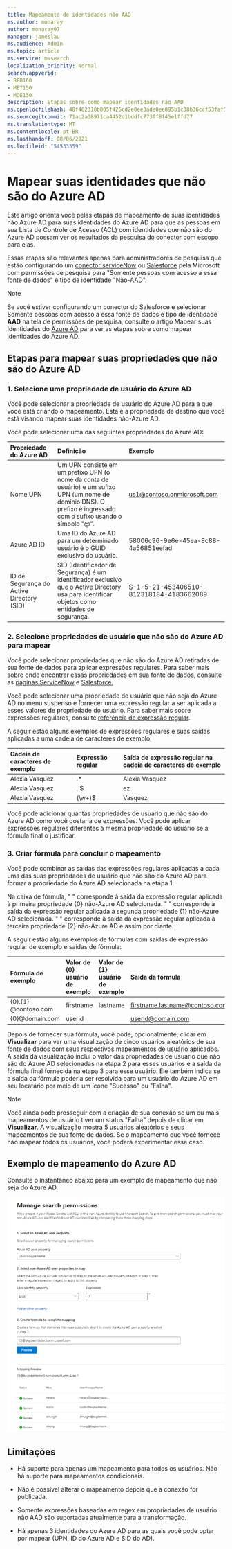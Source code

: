 ```yaml
---
title: Mapeamento de identidades não AAD
ms.author: monaray
author: monaray97
manager: jameslau
ms.audience: Admin
ms.topic: article
ms.service: mssearch
localization_priority: Normal
search.appverid:
- BFB160
- MET150
- MOE150
description: Etapas sobre como mapear identidades não AAD
ms.openlocfilehash: 48f462318b005f426cd2e0ee3ade0ee895b1c38b36ccf53faf5631a5c002c3d6
ms.sourcegitcommit: 71ac2a38971ca4452d1bddfc773ff8f45e1ffd77
ms.translationtype: MT
ms.contentlocale: pt-BR
ms.lasthandoff: 08/06/2021
ms.locfileid: "54533559"
---
```

# <a name="map-your-non-azure-ad-identities"></a>Mapear suas identidades que não são do Azure AD  

Este artigo orienta você pelas etapas de mapeamento de suas identidades não Azure AD para suas identidades do Azure AD para que as pessoas em sua Lista de Controle de Acesso (ACL) com identidades que não são do Azure AD possam ver os resultados da pesquisa do conector com escopo para elas.

Essas etapas são relevantes apenas para administradores de pesquisa que estão configurando um [conector serviceNow](servicenow-connector.md) ou [Salesforce](salesforce-connector.md) pela Microsoft com permissões de pesquisa para "Somente pessoas com acesso a essa fonte de dados" e tipo de identidade "Não-AAD".

>[!NOTE]
>Se você estiver configurando um  conector do Salesforce e selecionar Somente pessoas com acesso a essa fonte de dados e tipo de identidade **AAD** na tela de permissões de pesquisa, consulte o artigo Mapear suas Identidades do [Azure AD](map-aad.md) para ver as etapas sobre como mapear identidades do Azure AD.  

## <a name="steps-for-mapping-your-non-azure-ad-properties"></a>Etapas para mapear suas propriedades que não são do Azure AD

### <a name="1-select-an-azure-ad-user-property"></a>1. Selecione uma propriedade de usuário do Azure AD  

Você pode selecionar a propriedade de usuário do Azure AD para a que você está criando o mapeamento. Esta é a propriedade de destino que você está visando mapear suas identidades não-Azure AD.  

Você pode selecionar uma das seguintes propriedades do Azure AD:

| Propriedade do Azure AD    | Definição           | Exemplo         |
| :------------------- | :------------------- |:--------------- |
| Nome UPN  | Um UPN consiste em um prefixo UPN (o nome da conta de usuário) e um sufixo UPN (um nome de domínio DNS). O prefixo é ingressado com o sufixo usando o símbolo "@". | us1@contoso.onmicrosoft.com |
| Azure AD ID                 | Uma ID do Azure AD para um determinado usuário é o GUID exclusivo do usuário.                 | 58006c96-9e6e-45ea-8c88-4a56851eefad            |
| ID de Segurança do Active Directory (SID)                  | SID (Identificador de Segurança) é um identificador exclusivo que o Active Directory usa para identificar objetos como entidades de segurança.                  | S-1-5-21-453406510-812318184-4183662089             |

### <a name="2-select-non-azure-ad-user-properties-to-map"></a>2. Selecione propriedades de usuário que não são do Azure AD para mapear

Você pode selecionar propriedades que não são do Azure AD retiradas de sua fonte de dados para aplicar expressões regulares. Para saber mais sobre onde encontrar essas propriedades em sua fonte de dados, consulte as [páginas ServiceNow](servicenow-connector.md) e [Salesforce.](salesforce-connector.md)  

Você pode selecionar uma propriedade de usuário que não seja do Azure AD no menu suspenso e fornecer uma expressão regular a ser aplicada a esses valores de propriedade do usuário. Para saber mais sobre expressões regulares, consulte [referência de expressão regular]( https://docs.microsoft.com/dotnet/standard/base-types/regular-expression-language-quick-reference).  

A seguir estão alguns exemplos de expressões regulares e suas saídas aplicadas a uma cadeia de caracteres de exemplo: 

| Cadeia de caracteres de exemplo                  | Expressão regular                 | Saída de expressão regular na cadeia de caracteres de exemplo           |
| :------------------- | :------------------- |:---------------|
| Alexia Vasquez  | .* | Alexia Vasquez |
| Alexia Vasquez                 | ..$                 | ez            |
| Alexia Vasquez                  | (\w+)$                  | Vasquez             |

Você pode adicionar quantas propriedades de usuário que não são do Azure AD como você gostaria de expressões. Você pode aplicar expressões regulares diferentes à mesma propriedade do usuário se a fórmula final o justificar.  

### <a name="3-create-formula-to-complete-mapping"></a>3. Criar fórmula para concluir o mapeamento

Você pode combinar as saídas das expressões regulares aplicadas a cada uma das suas propriedades de usuário que não são do Azure AD para formar a propriedade do Azure AD selecionada na etapa 1.

Na caixa de fórmula, " " corresponde à saída da expressão regular aplicada à primeira propriedade {0} não-Azure AD selecionada.  " " corresponde à saída da expressão regular aplicada à segunda propriedade {1} não-Azure AD selecionada.  " " corresponde à saída da expressão regular aplicada à terceira propriedade {2} não-Azure AD e assim por diante.   

A seguir estão alguns exemplos de fórmulas com saídas de expressão regular de exemplo e saídas de fórmula: 

| Fórmula de exemplo                  | Valor de {0} usuário de exemplo                 | Valor de {1} usuário de exemplo           | Saída da fórmula                  |
| :------------------- | :------------------- |:---------------|:---------------|
| {0}.{1} @contoso.com  | firstname | lastname |firstname.lastname@contoso.com
| {0}@domain.com                 | userid                 |             |userid@domain.com

Depois de fornecer sua fórmula, você pode, opcionalmente, clicar em **Visualizar** para ver uma visualização de cinco usuários aleatórios de sua fonte de dados com seus respectivos mapeamentos de usuário aplicados. A saída da visualização inclui o valor das propriedades de usuário que não são do Azure AD selecionadas na etapa 2 para esses usuários e a saída da fórmula final fornecida na etapa 3 para esse usuário. Ele também indica se a saída da fórmula poderia ser resolvida para um usuário do Azure AD em seu locatário por meio de um ícone "Sucesso" ou "Falha".  

>[!NOTE]
>Você ainda pode prosseguir com a criação de sua conexão se um ou mais mapeamentos de usuário tiver um status "Falha" depois de clicar em **Visualizar**. A visualização mostra 5 usuários aleatórios e seus mapeamentos de sua fonte de dados. Se o mapeamento que você fornece não mapear todos os usuários, você poderá experimentar esse caso.

## <a name="sample-non-azure-ad-mapping"></a>Exemplo de mapeamento do Azure AD

Consulte o instantâneo abaixo para um exemplo de mapeamento que não seja do Azure AD.

![Exemplo de instantâneo de como preencher a página de mapeamento que não é do Azure AD](media/non-aad-mapping.png)

## <a name="limitations"></a>Limitações  

- Há suporte para apenas um mapeamento para todos os usuários. Não há suporte para mapeamentos condicionais.  

- Não é possível alterar o mapeamento depois que a conexão for publicada.  

- Somente expressões baseadas em regex em propriedades de usuário não AAD são suportadas atualmente para a transformação.

- Há apenas 3 identidades do Azure AD para as quais você pode optar por mapear (UPN, ID do Azure AD e SID do AD).